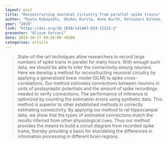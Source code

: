 ```yaml
---
layout: post
title: "Reconstructing neuronal circuitry from parallel spike trains"
author: "Ryota Kobayashi, Shuhei Kurita, Anno Kurth, Katsunori Kitano, Kenji Mizuseki, Markus Diesmann, Barry J. Richmond & Shigeru Shinomoto"
year: "2019"
link: "https://doi.org/10.1038/s41467-019-12225-2"
presenter: "Ulisse Ferrari"
date: 2019-10-17 09:30:00 +0200
categories: article
---
```


> State-of-the-art techniques allow researchers to record large numbers of spike trains in parallel for many hours. With enough such data, we should be able to infer the connectivity among neurons. Here we develop a method for reconstructing neuronal circuitry by applying a generalized linear model (GLM) to spike cross-correlations. Our method estimates connections between neurons in units of postsynaptic potentials and the amount of spike recordings needed to verify connections. The performance of inference is optimized by counting the estimation errors using synthetic data. This method is superior to other established methods in correctly estimating connectivity. By applying our method to rat hippocampal data, we show that the types of estimated connections match the results inferred from other physiological cues. Thus our method provides the means to build a circuit diagram from recorded spike trains, thereby providing a basis for elucidating the differences in information processing in different brain regions.
